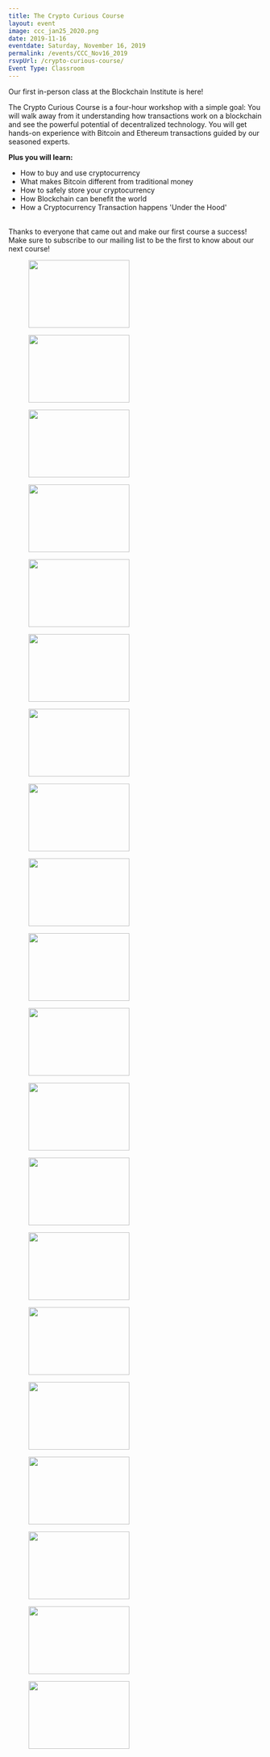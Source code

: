 ```yaml
---
title: The Crypto Curious Course
layout: event
image: ccc_jan25_2020.png
date: 2019-11-16
eventdate: Saturday, November 16, 2019
permalink: /events/CCC_Nov16_2019
rsvpUrl: /crypto-curious-course/
Event Type: Classroom
---
```

Our first in-person class at the Blockchain Institute is here!

The Crypto Curious Course is a four-hour workshop with a simple goal: You will walk away from it understanding how transactions work on a blockchain and see the powerful potential of decentralized technology.
You will get hands-on experience with Bitcoin and Ethereum transactions guided by our seasoned experts.

<b>Plus you will learn:</b>
<ul><li>How to buy and use cryptocurrency</li><li>What makes Bitcoin different from traditional money</li><li>How to safely store your cryptocurrency</li><li>How Blockchain can benefit the world</li><li>How a Cryptocurrency Transaction happens 'Under the Hood'</li></ul>
<br>
Thanks to everyone that came out and make our first course a success! Make sure to subscribe to our mailing list to be the first to know about our next course!		
			<figure class='gallery-item'>
				<a data-elementor-open-lightbox="yes" data-elementor-lightbox-slideshow="9779e6b" href='https://theblockchaininstitute.org/wp-content/uploads/2019/11/20191116_fjs_coincollect_1.jpg'><img width="200" height="134" src="https://theblockchaininstitute.org/wp-content/uploads/2019/11/20191116_fjs_coincollect_1-200x134.jpg" alt="" srcset="https://theblockchaininstitute.org/wp-content/uploads/2019/11/20191116_fjs_coincollect_1-200x134.jpg 200w, https://theblockchaininstitute.org/wp-content/uploads/2019/11/20191116_fjs_coincollect_1-449x300.jpg 449w, https://theblockchaininstitute.org/wp-content/uploads/2019/11/20191116_fjs_coincollect_1-768x513.jpg 768w, https://theblockchaininstitute.org/wp-content/uploads/2019/11/20191116_fjs_coincollect_1-1024x684.jpg 1024w, https://theblockchaininstitute.org/wp-content/uploads/2019/11/20191116_fjs_coincollect_1-1080x721.jpg 1080w, https://theblockchaininstitute.org/wp-content/uploads/2019/11/20191116_fjs_coincollect_1.jpg 1200w" sizes="(max-width: 200px) 100vw, 200px" /></a>
			</figure><figure class='gallery-item'>
				<a data-elementor-open-lightbox="yes" data-elementor-lightbox-slideshow="9779e6b" href='https://theblockchaininstitute.org/wp-content/uploads/2019/11/20191116_fjs_coincollect_3.jpg'><img width="200" height="134" src="https://theblockchaininstitute.org/wp-content/uploads/2019/11/20191116_fjs_coincollect_3-200x134.jpg" alt="" srcset="https://theblockchaininstitute.org/wp-content/uploads/2019/11/20191116_fjs_coincollect_3-200x134.jpg 200w, https://theblockchaininstitute.org/wp-content/uploads/2019/11/20191116_fjs_coincollect_3-449x300.jpg 449w, https://theblockchaininstitute.org/wp-content/uploads/2019/11/20191116_fjs_coincollect_3-768x513.jpg 768w, https://theblockchaininstitute.org/wp-content/uploads/2019/11/20191116_fjs_coincollect_3-1024x684.jpg 1024w, https://theblockchaininstitute.org/wp-content/uploads/2019/11/20191116_fjs_coincollect_3-1080x721.jpg 1080w, https://theblockchaininstitute.org/wp-content/uploads/2019/11/20191116_fjs_coincollect_3.jpg 1200w" sizes="(max-width: 200px) 100vw, 200px" /></a>
			</figure><figure class='gallery-item'>
				<a data-elementor-open-lightbox="yes" data-elementor-lightbox-slideshow="9779e6b" href='https://theblockchaininstitute.org/wp-content/uploads/2019/11/20191116_fjs_coincollect_4-1.jpg'><img width="200" height="134" src="https://theblockchaininstitute.org/wp-content/uploads/2019/11/20191116_fjs_coincollect_4-1-200x134.jpg" alt="" srcset="https://theblockchaininstitute.org/wp-content/uploads/2019/11/20191116_fjs_coincollect_4-1-200x134.jpg 200w, https://theblockchaininstitute.org/wp-content/uploads/2019/11/20191116_fjs_coincollect_4-1-449x300.jpg 449w, https://theblockchaininstitute.org/wp-content/uploads/2019/11/20191116_fjs_coincollect_4-1-768x513.jpg 768w, https://theblockchaininstitute.org/wp-content/uploads/2019/11/20191116_fjs_coincollect_4-1-1024x684.jpg 1024w, https://theblockchaininstitute.org/wp-content/uploads/2019/11/20191116_fjs_coincollect_4-1-1080x721.jpg 1080w, https://theblockchaininstitute.org/wp-content/uploads/2019/11/20191116_fjs_coincollect_4-1.jpg 1200w" sizes="(max-width: 200px) 100vw, 200px" /></a>
			</figure><figure class='gallery-item'>
				<a data-elementor-open-lightbox="yes" data-elementor-lightbox-slideshow="9779e6b" href='https://theblockchaininstitute.org/wp-content/uploads/2019/11/20191116_fjs_coincollect_5-1.jpg'><img width="200" height="134" src="https://theblockchaininstitute.org/wp-content/uploads/2019/11/20191116_fjs_coincollect_5-1-200x134.jpg" alt="" srcset="https://theblockchaininstitute.org/wp-content/uploads/2019/11/20191116_fjs_coincollect_5-1-200x134.jpg 200w, https://theblockchaininstitute.org/wp-content/uploads/2019/11/20191116_fjs_coincollect_5-1-449x300.jpg 449w, https://theblockchaininstitute.org/wp-content/uploads/2019/11/20191116_fjs_coincollect_5-1-768x513.jpg 768w, https://theblockchaininstitute.org/wp-content/uploads/2019/11/20191116_fjs_coincollect_5-1-1024x684.jpg 1024w, https://theblockchaininstitute.org/wp-content/uploads/2019/11/20191116_fjs_coincollect_5-1-1080x721.jpg 1080w, https://theblockchaininstitute.org/wp-content/uploads/2019/11/20191116_fjs_coincollect_5-1.jpg 1200w" sizes="(max-width: 200px) 100vw, 200px" /></a>
			</figure><figure class='gallery-item'>
				<a data-elementor-open-lightbox="yes" data-elementor-lightbox-slideshow="9779e6b" href='https://theblockchaininstitute.org/wp-content/uploads/2019/11/20191116_fjs_coincollect_7.jpg'><img width="200" height="134" src="https://theblockchaininstitute.org/wp-content/uploads/2019/11/20191116_fjs_coincollect_7-200x134.jpg" alt="" srcset="https://theblockchaininstitute.org/wp-content/uploads/2019/11/20191116_fjs_coincollect_7-200x134.jpg 200w, https://theblockchaininstitute.org/wp-content/uploads/2019/11/20191116_fjs_coincollect_7-449x300.jpg 449w, https://theblockchaininstitute.org/wp-content/uploads/2019/11/20191116_fjs_coincollect_7-768x513.jpg 768w, https://theblockchaininstitute.org/wp-content/uploads/2019/11/20191116_fjs_coincollect_7-1024x684.jpg 1024w, https://theblockchaininstitute.org/wp-content/uploads/2019/11/20191116_fjs_coincollect_7-1080x721.jpg 1080w, https://theblockchaininstitute.org/wp-content/uploads/2019/11/20191116_fjs_coincollect_7.jpg 1200w" sizes="(max-width: 200px) 100vw, 200px" /></a>
			</figure><figure class='gallery-item'>
				<a data-elementor-open-lightbox="yes" data-elementor-lightbox-slideshow="9779e6b" href='https://theblockchaininstitute.org/wp-content/uploads/2019/11/20191116_fjs_coincollect_8.jpg'><img width="200" height="134" src="https://theblockchaininstitute.org/wp-content/uploads/2019/11/20191116_fjs_coincollect_8-200x134.jpg" alt="" srcset="https://theblockchaininstitute.org/wp-content/uploads/2019/11/20191116_fjs_coincollect_8-200x134.jpg 200w, https://theblockchaininstitute.org/wp-content/uploads/2019/11/20191116_fjs_coincollect_8-449x300.jpg 449w, https://theblockchaininstitute.org/wp-content/uploads/2019/11/20191116_fjs_coincollect_8-768x513.jpg 768w, https://theblockchaininstitute.org/wp-content/uploads/2019/11/20191116_fjs_coincollect_8-1024x684.jpg 1024w, https://theblockchaininstitute.org/wp-content/uploads/2019/11/20191116_fjs_coincollect_8-1080x721.jpg 1080w, https://theblockchaininstitute.org/wp-content/uploads/2019/11/20191116_fjs_coincollect_8.jpg 1200w" sizes="(max-width: 200px) 100vw, 200px" /></a>
			</figure><figure class='gallery-item'>
				<a data-elementor-open-lightbox="yes" data-elementor-lightbox-slideshow="9779e6b" href='https://theblockchaininstitute.org/wp-content/uploads/2019/11/20191116_fjs_coincollect_9-1.jpg'><img width="200" height="134" src="https://theblockchaininstitute.org/wp-content/uploads/2019/11/20191116_fjs_coincollect_9-1-200x134.jpg" alt="" srcset="https://theblockchaininstitute.org/wp-content/uploads/2019/11/20191116_fjs_coincollect_9-1-200x134.jpg 200w, https://theblockchaininstitute.org/wp-content/uploads/2019/11/20191116_fjs_coincollect_9-1-449x300.jpg 449w, https://theblockchaininstitute.org/wp-content/uploads/2019/11/20191116_fjs_coincollect_9-1-768x513.jpg 768w, https://theblockchaininstitute.org/wp-content/uploads/2019/11/20191116_fjs_coincollect_9-1-1024x684.jpg 1024w, https://theblockchaininstitute.org/wp-content/uploads/2019/11/20191116_fjs_coincollect_9-1-1080x721.jpg 1080w, https://theblockchaininstitute.org/wp-content/uploads/2019/11/20191116_fjs_coincollect_9-1.jpg 1200w" sizes="(max-width: 200px) 100vw, 200px" /></a>
			</figure><figure class='gallery-item'>
				<a data-elementor-open-lightbox="yes" data-elementor-lightbox-slideshow="9779e6b" href='https://theblockchaininstitute.org/wp-content/uploads/2019/11/20191116_fjs_coincollect_11.jpg'><img width="200" height="134" src="https://theblockchaininstitute.org/wp-content/uploads/2019/11/20191116_fjs_coincollect_11-200x134.jpg" alt="" srcset="https://theblockchaininstitute.org/wp-content/uploads/2019/11/20191116_fjs_coincollect_11-200x134.jpg 200w, https://theblockchaininstitute.org/wp-content/uploads/2019/11/20191116_fjs_coincollect_11-449x300.jpg 449w, https://theblockchaininstitute.org/wp-content/uploads/2019/11/20191116_fjs_coincollect_11-768x513.jpg 768w, https://theblockchaininstitute.org/wp-content/uploads/2019/11/20191116_fjs_coincollect_11-1024x684.jpg 1024w, https://theblockchaininstitute.org/wp-content/uploads/2019/11/20191116_fjs_coincollect_11-1080x721.jpg 1080w, https://theblockchaininstitute.org/wp-content/uploads/2019/11/20191116_fjs_coincollect_11.jpg 1200w" sizes="(max-width: 200px) 100vw, 200px" /></a>
			</figure><figure class='gallery-item'>
				<a data-elementor-open-lightbox="yes" data-elementor-lightbox-slideshow="9779e6b" href='https://theblockchaininstitute.org/wp-content/uploads/2019/11/20191116_fjs_coincollect_12.jpg'><img width="200" height="134" src="https://theblockchaininstitute.org/wp-content/uploads/2019/11/20191116_fjs_coincollect_12-200x134.jpg" alt="" srcset="https://theblockchaininstitute.org/wp-content/uploads/2019/11/20191116_fjs_coincollect_12-200x134.jpg 200w, https://theblockchaininstitute.org/wp-content/uploads/2019/11/20191116_fjs_coincollect_12-449x300.jpg 449w, https://theblockchaininstitute.org/wp-content/uploads/2019/11/20191116_fjs_coincollect_12-768x513.jpg 768w, https://theblockchaininstitute.org/wp-content/uploads/2019/11/20191116_fjs_coincollect_12-1024x684.jpg 1024w, https://theblockchaininstitute.org/wp-content/uploads/2019/11/20191116_fjs_coincollect_12-1080x721.jpg 1080w, https://theblockchaininstitute.org/wp-content/uploads/2019/11/20191116_fjs_coincollect_12.jpg 1200w" sizes="(max-width: 200px) 100vw, 200px" /></a>
			</figure><figure class='gallery-item'>
				<a data-elementor-open-lightbox="yes" data-elementor-lightbox-slideshow="9779e6b" href='https://theblockchaininstitute.org/wp-content/uploads/2019/11/20191116_fjs_coincollect_13.jpg'><img width="200" height="134" src="https://theblockchaininstitute.org/wp-content/uploads/2019/11/20191116_fjs_coincollect_13-200x134.jpg" alt="" srcset="https://theblockchaininstitute.org/wp-content/uploads/2019/11/20191116_fjs_coincollect_13-200x134.jpg 200w, https://theblockchaininstitute.org/wp-content/uploads/2019/11/20191116_fjs_coincollect_13-449x300.jpg 449w, https://theblockchaininstitute.org/wp-content/uploads/2019/11/20191116_fjs_coincollect_13-768x513.jpg 768w, https://theblockchaininstitute.org/wp-content/uploads/2019/11/20191116_fjs_coincollect_13-1024x684.jpg 1024w, https://theblockchaininstitute.org/wp-content/uploads/2019/11/20191116_fjs_coincollect_13-1080x721.jpg 1080w, https://theblockchaininstitute.org/wp-content/uploads/2019/11/20191116_fjs_coincollect_13.jpg 1200w" sizes="(max-width: 200px) 100vw, 200px" /></a>
			</figure><figure class='gallery-item'>
				<a data-elementor-open-lightbox="yes" data-elementor-lightbox-slideshow="9779e6b" href='https://theblockchaininstitute.org/wp-content/uploads/2019/11/20191116_fjs_coincollect_14.jpg'><img width="200" height="134" src="https://theblockchaininstitute.org/wp-content/uploads/2019/11/20191116_fjs_coincollect_14-200x134.jpg" alt="" srcset="https://theblockchaininstitute.org/wp-content/uploads/2019/11/20191116_fjs_coincollect_14-200x134.jpg 200w, https://theblockchaininstitute.org/wp-content/uploads/2019/11/20191116_fjs_coincollect_14-449x300.jpg 449w, https://theblockchaininstitute.org/wp-content/uploads/2019/11/20191116_fjs_coincollect_14-768x513.jpg 768w, https://theblockchaininstitute.org/wp-content/uploads/2019/11/20191116_fjs_coincollect_14-1024x684.jpg 1024w, https://theblockchaininstitute.org/wp-content/uploads/2019/11/20191116_fjs_coincollect_14-1080x721.jpg 1080w, https://theblockchaininstitute.org/wp-content/uploads/2019/11/20191116_fjs_coincollect_14.jpg 1200w" sizes="(max-width: 200px) 100vw, 200px" /></a>
			</figure><figure class='gallery-item'>
				<a data-elementor-open-lightbox="yes" data-elementor-lightbox-slideshow="9779e6b" href='https://theblockchaininstitute.org/wp-content/uploads/2019/11/20191116_fjs_coincollect_15.jpg'><img width="200" height="134" src="https://theblockchaininstitute.org/wp-content/uploads/2019/11/20191116_fjs_coincollect_15-200x134.jpg" alt="" srcset="https://theblockchaininstitute.org/wp-content/uploads/2019/11/20191116_fjs_coincollect_15-200x134.jpg 200w, https://theblockchaininstitute.org/wp-content/uploads/2019/11/20191116_fjs_coincollect_15-449x300.jpg 449w, https://theblockchaininstitute.org/wp-content/uploads/2019/11/20191116_fjs_coincollect_15-768x513.jpg 768w, https://theblockchaininstitute.org/wp-content/uploads/2019/11/20191116_fjs_coincollect_15-1024x684.jpg 1024w, https://theblockchaininstitute.org/wp-content/uploads/2019/11/20191116_fjs_coincollect_15-1080x721.jpg 1080w, https://theblockchaininstitute.org/wp-content/uploads/2019/11/20191116_fjs_coincollect_15.jpg 1200w" sizes="(max-width: 200px) 100vw, 200px" /></a>
			</figure><figure class='gallery-item'>
				<a data-elementor-open-lightbox="yes" data-elementor-lightbox-slideshow="9779e6b" href='https://theblockchaininstitute.org/wp-content/uploads/2019/11/20191116_fjs_coincollect_16-1.jpg'><img width="200" height="134" src="https://theblockchaininstitute.org/wp-content/uploads/2019/11/20191116_fjs_coincollect_16-1-200x134.jpg" alt="" srcset="https://theblockchaininstitute.org/wp-content/uploads/2019/11/20191116_fjs_coincollect_16-1-200x134.jpg 200w, https://theblockchaininstitute.org/wp-content/uploads/2019/11/20191116_fjs_coincollect_16-1-449x300.jpg 449w, https://theblockchaininstitute.org/wp-content/uploads/2019/11/20191116_fjs_coincollect_16-1-768x513.jpg 768w, https://theblockchaininstitute.org/wp-content/uploads/2019/11/20191116_fjs_coincollect_16-1-1024x684.jpg 1024w, https://theblockchaininstitute.org/wp-content/uploads/2019/11/20191116_fjs_coincollect_16-1-1080x721.jpg 1080w, https://theblockchaininstitute.org/wp-content/uploads/2019/11/20191116_fjs_coincollect_16-1.jpg 1200w" sizes="(max-width: 200px) 100vw, 200px" /></a>
			</figure><figure class='gallery-item'>
				<a data-elementor-open-lightbox="yes" data-elementor-lightbox-slideshow="9779e6b" href='https://theblockchaininstitute.org/wp-content/uploads/2019/11/20191116_fjs_coincollect_17.jpg'><img width="200" height="134" src="https://theblockchaininstitute.org/wp-content/uploads/2019/11/20191116_fjs_coincollect_17-200x134.jpg" alt="" srcset="https://theblockchaininstitute.org/wp-content/uploads/2019/11/20191116_fjs_coincollect_17-200x134.jpg 200w, https://theblockchaininstitute.org/wp-content/uploads/2019/11/20191116_fjs_coincollect_17-449x300.jpg 449w, https://theblockchaininstitute.org/wp-content/uploads/2019/11/20191116_fjs_coincollect_17-768x513.jpg 768w, https://theblockchaininstitute.org/wp-content/uploads/2019/11/20191116_fjs_coincollect_17-1024x684.jpg 1024w, https://theblockchaininstitute.org/wp-content/uploads/2019/11/20191116_fjs_coincollect_17-1080x721.jpg 1080w, https://theblockchaininstitute.org/wp-content/uploads/2019/11/20191116_fjs_coincollect_17.jpg 1200w" sizes="(max-width: 200px) 100vw, 200px" /></a>
			</figure><figure class='gallery-item'>
				<a data-elementor-open-lightbox="yes" data-elementor-lightbox-slideshow="9779e6b" href='https://theblockchaininstitute.org/wp-content/uploads/2019/11/20191116_fjs_coincollect_18.jpg'><img width="200" height="134" src="https://theblockchaininstitute.org/wp-content/uploads/2019/11/20191116_fjs_coincollect_18-200x134.jpg" alt="" srcset="https://theblockchaininstitute.org/wp-content/uploads/2019/11/20191116_fjs_coincollect_18-200x134.jpg 200w, https://theblockchaininstitute.org/wp-content/uploads/2019/11/20191116_fjs_coincollect_18-449x300.jpg 449w, https://theblockchaininstitute.org/wp-content/uploads/2019/11/20191116_fjs_coincollect_18-768x513.jpg 768w, https://theblockchaininstitute.org/wp-content/uploads/2019/11/20191116_fjs_coincollect_18-1024x684.jpg 1024w, https://theblockchaininstitute.org/wp-content/uploads/2019/11/20191116_fjs_coincollect_18-1080x721.jpg 1080w, https://theblockchaininstitute.org/wp-content/uploads/2019/11/20191116_fjs_coincollect_18.jpg 1200w" sizes="(max-width: 200px) 100vw, 200px" /></a>
			</figure><figure class='gallery-item'>
				<a data-elementor-open-lightbox="yes" data-elementor-lightbox-slideshow="9779e6b" href='https://theblockchaininstitute.org/wp-content/uploads/2019/11/20191116_fjs_coincollect_20-1.jpg'><img width="200" height="134" src="https://theblockchaininstitute.org/wp-content/uploads/2019/11/20191116_fjs_coincollect_20-1-200x134.jpg" alt="" srcset="https://theblockchaininstitute.org/wp-content/uploads/2019/11/20191116_fjs_coincollect_20-1-200x134.jpg 200w, https://theblockchaininstitute.org/wp-content/uploads/2019/11/20191116_fjs_coincollect_20-1-449x300.jpg 449w, https://theblockchaininstitute.org/wp-content/uploads/2019/11/20191116_fjs_coincollect_20-1-768x513.jpg 768w, https://theblockchaininstitute.org/wp-content/uploads/2019/11/20191116_fjs_coincollect_20-1-1024x684.jpg 1024w, https://theblockchaininstitute.org/wp-content/uploads/2019/11/20191116_fjs_coincollect_20-1-1080x721.jpg 1080w, https://theblockchaininstitute.org/wp-content/uploads/2019/11/20191116_fjs_coincollect_20-1.jpg 1200w" sizes="(max-width: 200px) 100vw, 200px" /></a>
			</figure><figure class='gallery-item'>
				<a data-elementor-open-lightbox="yes" data-elementor-lightbox-slideshow="9779e6b" href='https://theblockchaininstitute.org/wp-content/uploads/2019/11/20191116_fjs_coincollect_21-1.jpg'><img width="200" height="134" src="https://theblockchaininstitute.org/wp-content/uploads/2019/11/20191116_fjs_coincollect_21-1-200x134.jpg" alt="" srcset="https://theblockchaininstitute.org/wp-content/uploads/2019/11/20191116_fjs_coincollect_21-1-200x134.jpg 200w, https://theblockchaininstitute.org/wp-content/uploads/2019/11/20191116_fjs_coincollect_21-1-449x300.jpg 449w, https://theblockchaininstitute.org/wp-content/uploads/2019/11/20191116_fjs_coincollect_21-1-768x513.jpg 768w, https://theblockchaininstitute.org/wp-content/uploads/2019/11/20191116_fjs_coincollect_21-1-1024x684.jpg 1024w, https://theblockchaininstitute.org/wp-content/uploads/2019/11/20191116_fjs_coincollect_21-1-1080x721.jpg 1080w, https://theblockchaininstitute.org/wp-content/uploads/2019/11/20191116_fjs_coincollect_21-1.jpg 1200w" sizes="(max-width: 200px) 100vw, 200px" /></a>
			</figure><figure class='gallery-item'>
				<a data-elementor-open-lightbox="yes" data-elementor-lightbox-slideshow="9779e6b" href='https://theblockchaininstitute.org/wp-content/uploads/2019/11/20191116_fjs_coincollect_22.jpg'><img width="200" height="134" src="https://theblockchaininstitute.org/wp-content/uploads/2019/11/20191116_fjs_coincollect_22-200x134.jpg" alt="" srcset="https://theblockchaininstitute.org/wp-content/uploads/2019/11/20191116_fjs_coincollect_22-200x134.jpg 200w, https://theblockchaininstitute.org/wp-content/uploads/2019/11/20191116_fjs_coincollect_22-449x300.jpg 449w, https://theblockchaininstitute.org/wp-content/uploads/2019/11/20191116_fjs_coincollect_22-768x513.jpg 768w, https://theblockchaininstitute.org/wp-content/uploads/2019/11/20191116_fjs_coincollect_22-1024x684.jpg 1024w, https://theblockchaininstitute.org/wp-content/uploads/2019/11/20191116_fjs_coincollect_22-1080x721.jpg 1080w, https://theblockchaininstitute.org/wp-content/uploads/2019/11/20191116_fjs_coincollect_22.jpg 1200w" sizes="(max-width: 200px) 100vw, 200px" /></a>
			</figure><figure class='gallery-item'>
				<a data-elementor-open-lightbox="yes" data-elementor-lightbox-slideshow="9779e6b" href='https://theblockchaininstitute.org/wp-content/uploads/2019/11/20191116_fjs_coincollect_23.jpg'><img width="200" height="134" src="https://theblockchaininstitute.org/wp-content/uploads/2019/11/20191116_fjs_coincollect_23-200x134.jpg" alt="" srcset="https://theblockchaininstitute.org/wp-content/uploads/2019/11/20191116_fjs_coincollect_23-200x134.jpg 200w, https://theblockchaininstitute.org/wp-content/uploads/2019/11/20191116_fjs_coincollect_23-449x300.jpg 449w, https://theblockchaininstitute.org/wp-content/uploads/2019/11/20191116_fjs_coincollect_23-768x513.jpg 768w, https://theblockchaininstitute.org/wp-content/uploads/2019/11/20191116_fjs_coincollect_23-1024x684.jpg 1024w, https://theblockchaininstitute.org/wp-content/uploads/2019/11/20191116_fjs_coincollect_23-1080x721.jpg 1080w, https://theblockchaininstitute.org/wp-content/uploads/2019/11/20191116_fjs_coincollect_23.jpg 1200w" sizes="(max-width: 200px) 100vw, 200px" /></a>
			</figure><figure class='gallery-item'>
				<a data-elementor-open-lightbox="yes" data-elementor-lightbox-slideshow="9779e6b" href='https://theblockchaininstitute.org/wp-content/uploads/2019/11/20191116_fjs_coincollect_24.jpg'><img width="200" height="134" src="https://theblockchaininstitute.org/wp-content/uploads/2019/11/20191116_fjs_coincollect_24-200x134.jpg" alt="" srcset="https://theblockchaininstitute.org/wp-content/uploads/2019/11/20191116_fjs_coincollect_24-200x134.jpg 200w, https://theblockchaininstitute.org/wp-content/uploads/2019/11/20191116_fjs_coincollect_24-449x300.jpg 449w, https://theblockchaininstitute.org/wp-content/uploads/2019/11/20191116_fjs_coincollect_24-768x513.jpg 768w, https://theblockchaininstitute.org/wp-content/uploads/2019/11/20191116_fjs_coincollect_24-1024x684.jpg 1024w, https://theblockchaininstitute.org/wp-content/uploads/2019/11/20191116_fjs_coincollect_24-1080x721.jpg 1080w, https://theblockchaininstitute.org/wp-content/uploads/2019/11/20191116_fjs_coincollect_24.jpg 1200w" sizes="(max-width: 200px) 100vw, 200px" /></a>
			</figure>
